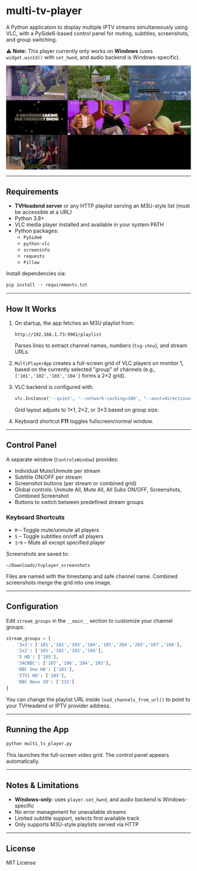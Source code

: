 # multi-tv-player

A Python application to display multiple IPTV streams simultaneously using VLC, with a PySide6-based control panel for muting, subtitles, screenshots, and group switching.

⚠️ **Note:** This player currently only works on **Windows** (uses `widget.winId()` with `set_hwnd`, and audio backend is Windows-specific).


![Example screenshot](2025-06-16_18-31-13_combined_grid.jpg)

---

## Requirements

- **TVHeadend server** or any HTTP playlist serving an M3U-style list (must be accessible at a URL)
- Python 3.8+
- VLC media player installed and available in your system PATH
- Python packages:
  - `PySide6`
  - `python-vlc`
  - `screeninfo`
  - `requests`
  - `Pillow`

Install dependencies via:

```bash
pip install -r requirements.txt
```

---

## How It Works

1. On startup, the app fetches an M3U playlist from:
   ```
   http://192.168.1.73:9981/playlist
   ```
   Parses lines to extract channel names, numbers (`tvg-chno`), and stream URLs.

2. `MultiPlayerApp` creates a full-screen grid of VLC players on monitor 1, based on the currently selected "group" of channels (e.g., `['101','102','103','104']` forms a 2×2 grid).

3. VLC backend is configured with:
   ```python
   vlc.Instance('--quiet', '--network-caching=100', "--aout=directsound")
   ```
   Grid layout adjusts to 1×1, 2×2, or 3×3 based on group size.

4. Keyboard shortcut **F11** toggles fullscreen/normal window.

---

## Control Panel

A separate window (`ControlsWindow`) provides:

- Individual Mute/Unmute per stream  
- Subtitle ON/OFF per stream  
- Screenshot buttons (per stream or combined grid)  
- Global controls: Unmute All, Mute All, All Subs ON/OFF, Screenshots, Combined Screenshot  
- Buttons to switch between predefined stream groups

### Keyboard Shortcuts

- `M` – Toggle mute/unmute all players  
- `S` – Toggle subtitles on/off all players  
- `1`–`9` – Mute all except specified player  

Screenshots are saved to:
```
~/Downloads/tvplayer_screenshots
```
Files are named with the timestamp and safe channel name. Combined screenshots merge the grid into one image.

---

## Configuration

Edit `stream_groups` in the `__main__` section to customize your channel groups:

```python
stream_groups = {
    '3x3': ['101','102','103','104','105','204','203','107','106'],
    '2x2': ['101','102','103','104'],
    '5 HD': ['105'],
    '34CBBC': ['107','106','204','203'],
    'BBC One HD': ['101'],
    'ITV1 HD': ['103'],
    'BBC News SD': ['231']
}
```

You can change the playlist URL inside `load_channels_from_url()` to point to your TVHeadend or IPTV provider address.

---

## Running the App

```bash
python multi_tv_player.py
```

This launches the full-screen video grid. The control panel appears automatically.

---

## Notes & Limitations

- **Windows-only**: uses `player.set_hwnd`, and audio backend is Windows-specific
- No error management for unavailable streams
- Limited subtitle support, selects first available track
- Only supports M3U-style playlists served via HTTP

---

## License

MIT License
